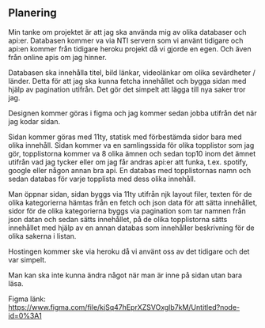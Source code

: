 
## Planering

Min tanke om projektet är att jag ska använda mig av olika databaser och api:er. Databasen kommer va via NTI servern som vi använt tidigare och api:en kommer från tidigare heroku projekt då vi gjorde en egen. Och även från online apis om jag hinner.

Databasen ska innehålla titel, bild länkar, videolänkar om olika sevärdheter / länder. Detta för att jag ska kunna fetcha innehållet och bygga sidan med hjälp av pagination utifrån. Det gör det simpelt att lägga till nya saker tror jag.

Designen kommer göras i figma och jag kommer sedan jobba utifrån det när jag kodar sidan.

Sidan kommer göras med 11ty, statisk med förbestämda sidor bara med olika innehåll. Sidan kommer va en samlingssida för olika topplistor som jag gör, topplistorna kommer va 8 olika ämnen och sedan top10 inom det ämnet utifrån vad jag tycker eller om jag får andras api:er att funka, t.ex. spotify, google eller någon annan bra api. En databas med topplistornas namn och sedan databas för varje topplista med dess olika innehåll.

Man öppnar sidan, sidan byggs via 11ty utifrån njk layout filer, texten för de olika kategorierna hämtas från en fetch och json data för att sätta innehållet, sidor för de olika kategorierna byggs via pagination som tar namnen från json datan och sedan sätts innehållet, på de olika topplistorna sätts innehållet med hjälp av en annan databas som innehåller beskrivning för de olika sakerna i listan.

Hostingen kommer ske via heroku då vi använt oss av det tidigare och det var simpelt.

Man kan ska inte kunna ändra något när man är inne på sidan utan bara läsa.

Figma länk: https://www.figma.com/file/kjSq47hEprXZSVOxglb7kM/Untitled?node-id=0%3A1